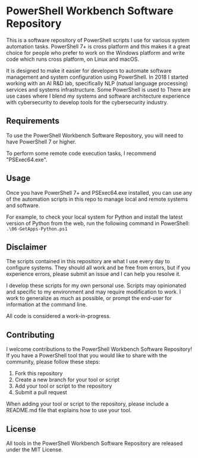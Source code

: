 # PowerShell Workbench Software Repository

This is a software repository of PowerShell scripts I use for various system automation tasks. PowerShell 7+ is cross platform and this makes it a great choice for people who prefer to work on the Windows platform and write code which runs cross platform, on Linux and macOS.

It is designed to make it easier for developers to automate software management and system configuration using PowerShell. In 2018 I started working with an AI R&D lab, specifically NLP (natual language processing) services and systems infrastructure. Some PowerShell is used to There are use cases where I blend my systems and software architecture experience with cybersecurity to develop tools for the cybersecurity industry.

## Requirements

To use the PowerShell Workbench Software Repository, you will need to have PowerShell 7 or higher.

To perform some remote code execution tasks, I recommend "PSExec64.exe".

## Usage

Once you have PowerShell 7+ and PSExec64.exe installed, you can use any of the automation scripts in this repo to manage local and remote systems and software.

For example, to check your local system for Python and install the latest version of Python from the web, run the following command in PowerShell: `.\06-GetApps-Python.ps1`

## Disclaimer

The scripts contained in this repository are what I use every day to configure systems. They should all work and be free from errors, but if you experience errors, please submit an issue and I can help you resolve it.

I develop these scripts for my own personal use. Scripts may opinionated and specific to my environment and may require modification to work. I work to generalize as much as possible, or prompt the end-user for information at the command line.

All code is considered a work-in-progress.

## Contributing

I welcome contributions to the PowerShell Workbench Software Repository! If you have a PowerShell tool that you would like to share with the community, please follow these steps:

1. Fork this repository
2. Create a new branch for your tool or script
3. Add your tool or script to the repository
4. Submit a pull request

When adding your tool or script to the repository, please include a README.md file that explains how to use your tool.

## License

All tools in the PowerShell Workbench Software Repository are released under the MIT License.
